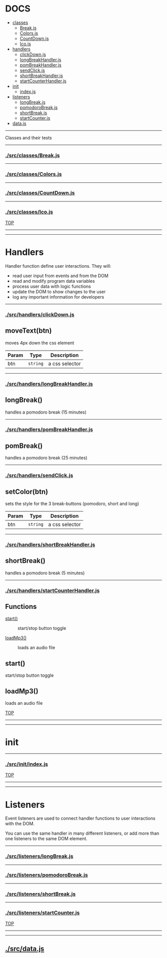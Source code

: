 <!-- BEGIN TITLE -->

# DOCS

<!-- END TITLE -->

<!-- BEGIN TOC -->

- [classes](#classes)
  - [Break.js](#srcclassesBreakjs)
  - [Colors.js](#srcclassesColorsjs)
  - [CountDown.js](#srcclassesCountDownjs)
  - [Ico.js](#srcclassesIcojs)
- [handlers](#handlers)
  - [clickDown.js](#srchandlersclickDownjs)
  - [longBreakHandler.js](#srchandlerslongBreakHandlerjs)
  - [pomBreakHandler.js](#srchandlerspomBreakHandlerjs)
  - [sendClick.js](#srchandlerssendClickjs)
  - [shortBreakHandler.js](#srchandlersshortBreakHandlerjs)
  - [startCounterHandler.js](#srchandlersstartCounterHandlerjs)
- [init](#init)
  - [index.js](#srcinitindexjs)
- [listeners](#listeners)
  - [longBreak.js](#srclistenerslongBreakjs)
  - [pomodoroBreak.js](#srclistenerspomodoroBreakjs)
  - [shortBreak.js](#srclistenersshortBreakjs)
  - [startCounter.js](#srclistenersstartCounterjs)
- [data.js](#srcdatajs)

<!-- END TOC -->

<!-- BEGIN DOCS -->

---

Classes and their tests

---

### [./src/classes/Break.js](./src/classes/Break.js?study)

---

### [./src/classes/Colors.js](./src/classes/Colors.js?study)

---

### [./src/classes/CountDown.js](./src/classes/CountDown.js?study)

---

### [./src/classes/Ico.js](./src/classes/Ico.js?study)

[TOP](#DOCS)

---

---

# Handlers

Handler function define user interactions. They will:

- read user input from events and from the DOM
- read and modify program data variables
- process user data with logic functions
- update the DOM to show changes to the user
- log any important information for developers

---

### [./src/handlers/clickDown.js](./src/handlers/clickDown.js?study)

<a name="moveText"></a>

## moveText(btn)

moves 4px down the css element

| Param | Type                | Description    |
| ----- | ------------------- | -------------- |
| btn   | <code>string</code> | a css selector |

---

### [./src/handlers/longBreakHandler.js](./src/handlers/longBreakHandler.js?study)

<a name="longBreak"></a>

## longBreak()

handles a pomodoro break (15 minutes)

---

### [./src/handlers/pomBreakHandler.js](./src/handlers/pomBreakHandler.js?study)

<a name="pomBreak"></a>

## pomBreak()

handles a pomodoro break (25 minutes)

---

### [./src/handlers/sendClick.js](./src/handlers/sendClick.js?study)

<a name="setColor"></a>

## setColor(btn)

sets the style for the 3 break-buttons (pomodoro, short and long)

| Param | Type                | Description    |
| ----- | ------------------- | -------------- |
| btn   | <code>string</code> | a css selector |

---

### [./src/handlers/shortBreakHandler.js](./src/handlers/shortBreakHandler.js?study)

<a name="shortBreak"></a>

## shortBreak()

handles a pomodoro break (5 minutes)

---

### [./src/handlers/startCounterHandler.js](./src/handlers/startCounterHandler.js?study)

## Functions

<dl>
<dt><a href="#start">start()</a></dt>
<dd><p>start/stop button toggle</p>
</dd>
<dt><a href="#loadMp3">loadMp3()</a></dt>
<dd><p>loads an audio file</p>
</dd>
</dl>

<a name="start"></a>

## start()

start/stop button toggle

<a name="loadMp3"></a>

## loadMp3()

loads an audio file

[TOP](#DOCS)

---

---

# init

---

### [./src/init/index.js](./src/init/index.js?study)

[TOP](#DOCS)

---

---

# Listeners

Event listeners are used to connect handler functions to user interactions with the DOM.

You can use the same handler in many different listeners, or add more than one listeners to the same DOM element.

---

### [./src/listeners/longBreak.js](./src/listeners/longBreak.js?study)

---

### [./src/listeners/pomodoroBreak.js](./src/listeners/pomodoroBreak.js?study)

---

### [./src/listeners/shortBreak.js](./src/listeners/shortBreak.js?study)

---

### [./src/listeners/startCounter.js](./src/listeners/startCounter.js?study)

[TOP](#DOCS)

---

---

## [./src/data.js](./src/data.js?study)

<!-- END DOCS -->
